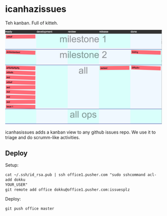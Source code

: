 icanhazissues
=============

Teh kanban. Full of kitteh.

![screenshot](screenshot.png)

icanhasissues adds a kanban view to any github issues repo. We use it to
triage and do scrumm-like activities.

Deploy
------

Setup:
```
cat ~/.ssh/id_rsa.pub | ssh office1.pusher.com "sudo sshcommand acl-add dokku
YOUR_USER"
git remote add office dokku@office1.pusher.com:issuesplz
```

Deploy:
```
git push office master
```
